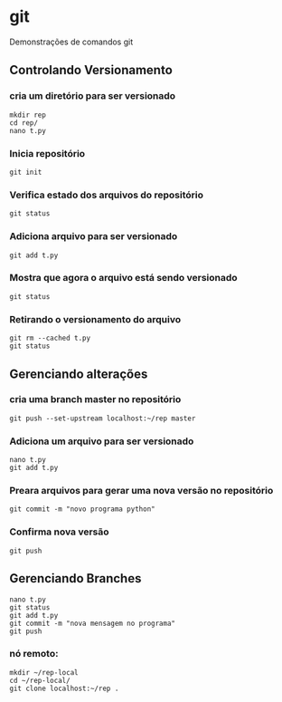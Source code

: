# git

Demonstrações de comandos git

## Controlando Versionamento

### cria um diretório para ser versionado
```
mkdir rep
cd rep/
nano t.py
```
### Inicia repositório
```
git init
```

### Verifica estado dos arquivos do repositório
```
git status
```

### Adiciona arquivo para ser versionado
```
git add t.py 
```

### Mostra que agora o arquivo está sendo versionado
```
git status
```

### Retirando o versionamento do arquivo
```
git rm --cached t.py
git status
```

## Gerenciando alterações

### cria uma branch master no repositório

```
git push --set-upstream localhost:~/rep master
```

### Adiciona um arquivo para ser versionado
```
nano t.py
git add t.py 
```

### Preara arquivos para gerar uma nova versão no repositório
```
git commit -m "novo programa python"
```

### Confirma nova versão
```
git push 
```

## Gerenciando Branches


```
nano t.py 
git status
git add t.py
git commit -m "nova mensagem no programa"
git push
```

### nó remoto:

```
mkdir ~/rep-local
cd ~/rep-local/
git clone localhost:~/rep .
```
